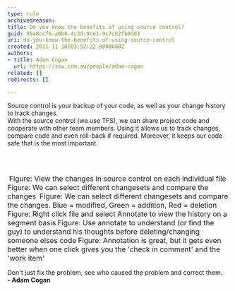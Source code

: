 ```yaml
---
type: rule
archivedreason: 
title: Do you know the benefits of using source control?
guid: 95a8ccf6-a0b8-4c3d-9ce1-9c7cb2fb0dd3
uri: do-you-know-the-benefits-of-using-source-control
created: 2011-11-18T03:52:22.0000000Z
authors:
- title: Adam Cogan
  url: https://ssw.com.au/people/adam-cogan
related: []
redirects: []

---
```



Source control is your backup of your code, as well as your change history to track changes. <br>
With the source control (we use TFS), we can share project code and cooperate with other team members. Using it allows us to track changes, compare code and even roll-back if required. Moreover, it keeps our code safe that is the most important. 

<br><excerpt class='endintro'></excerpt><br>

  <img src="/PublishingImages/HistoryWindow.jpg" class="ms-rteCustom-ImageArea" alt="" />&#160;<font size="-0" class="ms-rteCustom-FigureNormal">Figure&#58; View the changes in source control on each individual file</font> <img src="/PublishingImages/HistoryCompareMenu.jpg" class="ms-rteCustom-ImageArea" alt="" /> <font size="-0" class="ms-rteCustom-FigureNormal">Figure&#58; We can select different changesets and compare the changes </font><img src="/PublishingImages/Compare.jpg" class="ms-rteCustom-ImageArea" alt="" /> <font size="-0" class="ms-rteCustom-FigureNormal">Figure&#58; We can select different changesets and compare the changes. Blue = modified, Green = addition, Red = deletion <br>
</font><img src="/PublishingImages/AnnotateMenu.jpg" class="ms-rteCustom-ImageArea" alt="" /><font size="-0" class="ms-rteCustom-FigureNormal">Figure&#58; Right click file and select Annotate to view the history on a segment basis</font> <img src="/PublishingImages/Annotate.jpg" class="ms-rteCustom-ImageArea" alt="" /><font size="-0" class="ms-rteCustom-FigureNormal">Figure&#58; Use annotate to understand (or find the guy) to understand his thoughts before deleting/changing someone elses code</font> <img src="/PublishingImages/AnnotationAndComment.jpg" class="ms-rteCustom-ImageArea" alt="" /><font size="-0" class="ms-rteCustom-FigureNormal">Figure&#58; Annotation is great, but it gets even better when one click gives you the 'check in comment' and the 'work item'</font>
<div class="greyBox" style="width&#58;550px;">
<p>Don't just fix the problem, see who caused the problem and correct them.<br>
<span style="font-weight&#58;bold;">- Adam Cogan</span></p>
</div>



